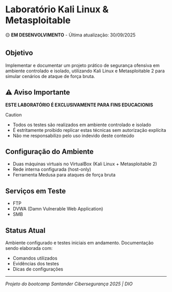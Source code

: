 # Laboratório Kali Linux & Metasploitable

🟡 **EM DESENVOLVIMENTO** - Última atualização: 30/09/2025  

## Objetivo
Implementar e documentar um projeto prático de segurança ofensiva em ambiente controlado e isolado, utilizando Kali Linux e Metasploitable 2 para simular cenários de ataque de força bruta.  

## ⚠️ Aviso Importante
**ESTE LABORATÓRIO É EXCLUSIVAMENTE PARA FINS EDUCACIONIS**
> [!CAUTION]  
> - Todos os testes são realizados em ambiente controlado e isolado  
> - É estritamente proibido replicar estas técnicas sem autorização explícita
> - Não me responsabilizo pelo uso indevido deste conteúdo  

## Configuração do Ambiente
- Duas máquinas virtuais no VirtualBox (Kali Linux + Metasploitable 2)
- Rede interna configurada (host-only)
- Ferramenta Medusa para ataques de força bruta

## Serviços em Teste
- FTP
- DVWA (Damn Vulnerable Web Application)
- SMB

## Status Atual
Ambiente configurado e testes iniciais em andamento. Documentação sendo elaborada com:
- Comandos utilizados
- Evidências dos testes
- Dicas de configurações

---

*Projeto do bootcamp Santander Cibersegurança 2025 | DIO*
